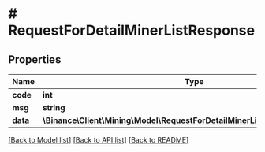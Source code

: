 # # RequestForDetailMinerListResponse

## Properties

Name | Type | Description | Notes
------------ | ------------- | ------------- | -------------
**code** | **int** |  | [optional]
**msg** | **string** |  | [optional]
**data** | [**\Binance\Client\Mining\Model\RequestForDetailMinerListResponseDataInner[]**](RequestForDetailMinerListResponseDataInner.md) |  | [optional]

[[Back to Model list]](../../README.md#models) [[Back to API list]](../../README.md#endpoints) [[Back to README]](../../README.md)
